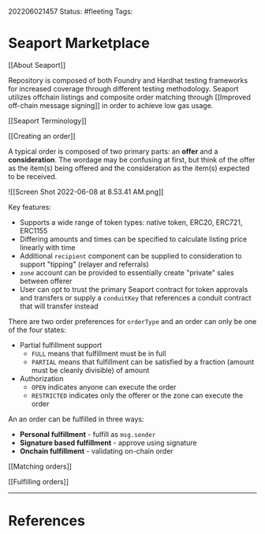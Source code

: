 202206021457
Status: #fleeting
Tags:

# Seaport Marketplace

[[About Seaport]]

Repository is composed of both Foundry and Hardhat testing frameworks for increased coverage through different testing methodology. Seaport utilizes offchain listings and composite order matching through [[Improved off-chain message signing]] in order to achieve low gas usage.

[[Seaport Terminology]]

[[Creating an order]]

A typical order is composed of two primary parts: an **offer** and a **consideration**. The wordage may be confusing at first, but think of the offer as the item(s) being offered and the consideration as the item(s) expected to be received.

![[Screen Shot 2022-06-08 at 8.53.41 AM.png]]

Key features:
- Supports a wide range of token types: native token, ERC20, ERC721, ERC1155 
- Differing amounts and times can be specified to calculate listing price linearly with time
- Additional `recipient` component can be supplied to consideration to support "tipping" (relayer and referrals)
- `zone` account can be provided to essentially create "private" sales between offerer
- User can opt to trust the primary Seaport contract for token approvals and transfers or supply a `conduitKey` that references a conduit contract that will transfer instead 

There are two order preferences for `orderType` and an order can only be one of the four states: 
- Partial fulfillment support
	- `FULL` means that fulfillment must be in full
	- `PARTIAL` means that fulfillment can be satisfied by a fraction (amount must be cleanly divisible) of amount
- Authorization
	- `OPEN` indicates anyone can execute the order
	- `RESTRICTED` indicates only the offerer or the zone can execute the order

An an order can be fulfilled in three ways:
- **Personal fulfillment** - fulfill as `msg.sender`
- **Signature based fulfillment** - approve using signature
- **Onchain fulfillment** - validating on-chain order

[[Matching orders]]

[[Fulfilling orders]]





---
# References


